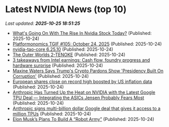 # Latest NVIDIA News (top 10)
_Last updated: **2025-10-25 18:51:25**_

- [What's Going On With The Rise In Nvidia Stock Today?](https://biztoc.com/x/f7b9ebe8e9186f58) (Published: 2025-10-24)
- [Platformonomics TGIF #105: October 24, 2025](https://platformonomics.com/2025/10/platformonomics-tgif-105-october-24-2025/) (Published: 2025-10-24)
- [nvidia-tao-core 6.25.10](https://pypi.org/project/nvidia-tao-core/6.25.10/) (Published: 2025-10-24)
- [The Outer Worlds 2-TENOKE](https://post.rlsbb.to/the-outer-worlds-2-tenoke/) (Published: 2025-10-24)
- [3 takeaways from Intel earnings: Cash flow, foundry progress and hardware surprise](https://www.cnbc.com/2025/10/24/intel-earnings-q3-stock-trump.html) (Published: 2025-10-24)
- [Maxine Waters Says Trump's Crypto Pardons Show 'Presidency Built On Corruption'](https://finance.yahoo.com/news/maxine-waters-says-trumps-crypto-180109996.html) (Published: 2025-10-24)
- [European shares close on record high boosted by US inflation data](https://www.irishtimes.com/business/2025/10/24/european-shares-close-on-record-high-boosted-by-us-inflation-data/) (Published: 2025-10-24)
- [Anthropic Has Turned Up the Heat on NVIDIA with the Latest Google TPU Deal — Integrating the ASICs Jensen Probably Fears Most](https://wccftech.com/anthropic-has-turned-up-the-heat-on-nvidia-with-the-latest-google-tpu-deal/) (Published: 2025-10-24)
- [Anthropic signs multi-billion dollar Google deal that gives it access to a million TPUs](https://www.techradar.com/pro/anthropic-signs-multibillion-dollar-google-deal-that-gives-it-access-to-a-million-tpus) (Published: 2025-10-24)
- [Elon Musk’s Plans To Build A “Robot Army”](https://www.shtfplan.com/headline-news/elon-musks-plans-to-build-a-robot-army) (Published: 2025-10-24)
